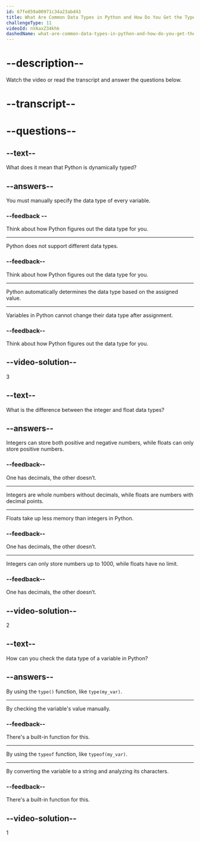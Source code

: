 ```yaml
---
id: 67fe859a00971c34a23abd43
title: What Are Common Data Types in Python and How Do You Get the Type of a Variable?
challengeType: 11
videoId: nVAaxZ34khk
dashedName: what-are-common-data-types-in-python-and-how-do-you-get-the-type-of-a-variable
---
```


# --description--

Watch the video or read the transcript and answer the questions below.

# --transcript--

# --questions--

## --text--

What does it mean that Python is dynamically typed?

## --answers--

You must manually specify the data type of every variable.

### --feedback --

Think about how Python figures out the data type for you.

---

Python does not support different data types.

### --feedback--

Think about how Python figures out the data type for you.

---

Python automatically determines the data type based on the assigned value.

---

Variables in Python cannot change their data type after assignment.

### --feedback--

Think about how Python figures out the data type for you.

## --video-solution--

3

## --text--

What is the difference between the integer and float data types?

## --answers--

Integers can store both positive and negative numbers, while floats can only store positive numbers.

### --feedback--

One has decimals, the other doesn’t.

---

Integers are whole numbers without decimals, while floats are numbers with decimal points.

---

Floats take up less memory than integers in Python.

### --feedback--

One has decimals, the other doesn’t.

---

Integers can only store numbers up to 1000, while floats have no limit.


### --feedback--

One has decimals, the other doesn’t.

## --video-solution--

2

## --text--

How can you check the data type of a variable in Python?

## --answers--

By using the `type()` function, like `type(my_var)`.

---

By checking the variable's value manually.

### --feedback--

There's a built-in function for this.

---

By using the `typeof` function, like `typeof(my_var)`.

---

By converting the variable to a string and analyzing its characters.

### --feedback--

There's a built-in function for this.

## --video-solution--

1
